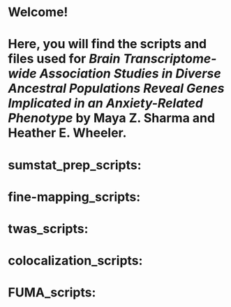 # Welcome! 

# Here, you will find the scripts and files used for _Brain Transcriptome-wide Association Studies in Diverse Ancestral Populations Reveal Genes Implicated in an Anxiety-Related Phenotype_ by Maya Z. Sharma and Heather E. Wheeler. 

# sumstat_prep_scripts: 

# fine-mapping_scripts: 

# twas_scripts: 

# colocalization_scripts: 

# FUMA_scripts: 




 

